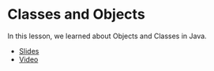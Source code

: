 # Classes and Objects

In this lesson, we learned about Objects and Classes in Java.

* [Slides](https://docs.google.com/presentation/d/1vPEeBhGR7pqZhlL0Uy_uRb4ILotdVWXd8nQfdcT2Uow/edit?usp=sharing)
* [Video](https://youtu.be/dLBV0yBzrag)